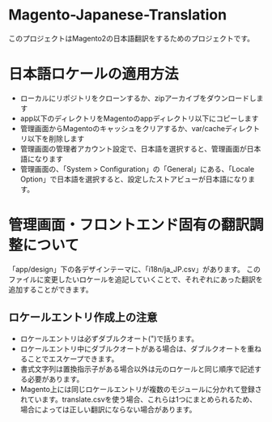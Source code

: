 Magento-Japanese-Translation
============================

このプロジェクトはMagento2の日本語翻訳をするためのプロジェクトです。

# 日本語ロケールの適用方法

* ローカルにリポジトリをクローンするか、zipアーカイブをダウンロードします
* app以下のディレクトリをMagentoのappディレクトリ以下にコピーします
* 管理画面からMagentoのキャッシュをクリアするか、var/cacheディレクトリ以下を削除します
* 管理画面の管理者アカウント設定で、日本語を選択すると、管理画面が日本語になります
* 管理画面の、「System > Configuration」の「General」にある、「Locale Option」で日本語を選択すると、設定したストアビューが日本語になります。

# 管理画面・フロントエンド固有の翻訳調整について

「app/design」下の各デザインテーマに、「i18n/ja_JP.csv」があります。
このファイルに変更したいロケールを追記していくことで、それぞれにあった翻訳を追加することができます。

## ロケールエントリ作成上の注意

* ロケールエントリは必ずダブルクオート(")で括ります。
* ロケールエントリ中にダブルクオートがある場合は、ダブルクオートを重ねることでエスケープできます。
* 書式文字列は置換指示子がある場合以外は元のロケールと同じ順序で記述する必要があります。
* Magento上には同じロケールエントリが複数のモジュールに分かれて登録されています。translate.csvを使う場合、これらは1つにまとめられるため、場合によっては正しい翻訳にならない場合があります。

